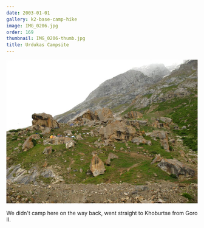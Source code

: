 ```yaml
---
date: 2003-01-01
gallery: k2-base-camp-hike
image: IMG_0206.jpg
order: 169
thumbnail: IMG_0206-thumb.jpg
title: Urdukas Campsite
---
```


![Urdukas Campsite](./IMG_0206.jpg)

We didn't camp here on the way back, went straight to Khoburtse from Goro II.